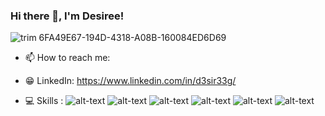 ### Hi there 👋, I'm Desiree!

<!--
**Sug4rSku11/Sug4rSku11** is a ✨ _special_ ✨ repository because its `README.md` (this file) appears on your GitHub profile.

Here are some ideas to get you started:

- 🔭 I’m currently working on ...
- 🌱 I’m currently learning ...
- 👯 I’m looking to collaborate on ...
- 🤔 I’m looking for help with ...
- 💬 Ask me about ...
- 📫 How to reach me: ...
- ⚡ Fun fact: ...
-->

![trim 6FA49E67-194D-4318-A08B-160084ED6D69](https://user-images.githubusercontent.com/57469534/167914995-0125a9d5-2e5c-498b-866c-1dda681e405e.GIF)




- 📫 How to reach me:
- 😁 LinkedIn: https://www.linkedin.com/in/d3sir33g/

- 💻 Skills :
![alt-text](https://img.shields.io/badge/HTML-239120?style=for-the-badge&logo=html5&logoColor=white)
![alt-text](https://img.shields.io/badge/CSS3-1572B6?style=for-the-badge&logo=css3&logoColor=white)
![alt-text](https://img.shields.io/badge/JavaScript-F7DF1E?style=for-the-badge&logo=javascript&logoColor=black)
![alt-text](https://img.shields.io/badge/React-20232A?style=for-the-badge&logo=react&logoColor=61DAFB)
![alt-text](https://img.shields.io/badge/Node.js-43853D?style=for-the-badge&logo=node.js&logoColor=white)
![alt-text](https://img.shields.io/badge/Express.js-404D59?style=for-the-badge)
